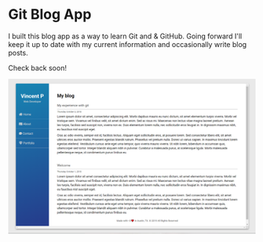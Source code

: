 # Git Blog App

I built this blog app as a way to learn Git and & GitHub. Going forward I'll keep it up to date with my current information and occasionally write blog posts.

Check back soon!

<img src="assets/screenshot.png" alt="Blog Screenshot">
